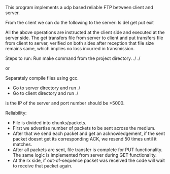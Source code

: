 This program implements a udp based reliable FTP between client and server.


From the client we can do the following to the server:
      ls
      del <filename>
      get <filename>
      put <filename>
      exit

All the above operations are instructed at the client side and executed at the server side.
The get transfers file from server to client and put transfers file from client to server, verified on both sides after reception that file size remains same, which implies no loss incurred in transmission.

Steps to run:
Run make command from the project directory.
./<server> <port>
./<client> <ip> <port>

or 

Separately compile files using gcc.
 - Go to server directory and run ./<server> <port>
 - Go to client directory and run ./<client> <ip> <port>

<ip> is the IP of the server and port number should be >5000.

Reliability:
 - File is divided into chunks/packets.
 - First we advertise number of packets to be sent across the medium.
 - After that we send each packet and get an acknowledgement, if the sent packet doesnt get its corresponding ACK, we resend 50 times until it matches.
 - After all packets are sent, file transfer is complete for PUT functionality. The same logic is implemented from server during GET functionality.
 - At the rx side, if out-of-sequence packet was received the code will wait to receive that packet again.
